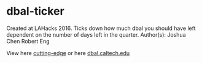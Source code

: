 # dbal-ticker
Created at LAHacks 2016. Ticks down how much dbal you should have left dependent on the number of days left in the quarter.
Author(s): 	Joshua Chen
		Robert Eng
		
View here [cutting-edge](https://joshuachen0.github.io/dbal-ticker) or here [dbal.caltech.edu](http://dbal.caltech.edu)
